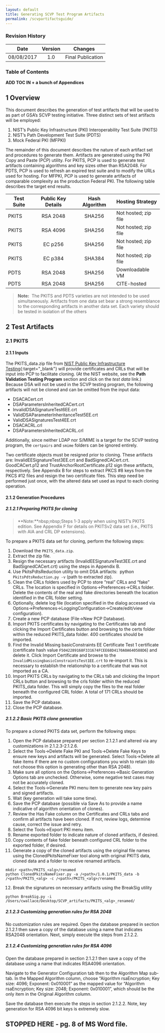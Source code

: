 ```yaml
---
layout: default
title: Generating SCVP Test Program Artifacts
permalink: /scvpartifactsguide/
---
```


### Revision History 

Date|Version|Changes|
:---:|:---:|---|
08/08/2017|1.0|Final Publication|

### Table of Contents

**ADD TOC IN + a bunch of Appendices**

## 1 Overview

This document describes the generation of test artifacts that will be used to as part of GSA’s SCVP testing initiative. Three distinct sets of test artifacts will be employed:

1)	NIST’s Public Key Infrastructure (PKI) Interoperability Test Suite (PKITS)
2)	NIST’s Path Development Test Suite (PDTS)
3)	Mock Federal PKI (MFPKI)

The remainder of this document describes the nature of each artifact set and procedures to generate them. Artifacts are generated using the PKI Copy and Paste (PCP) utility. For PKITS, PCP is used to generate test artifacts containing algorithms and key sizes other than RSA2048. For PDTS, PCP is used to refresh an expired test suite and to modify the URLs used for hosting. For MFPKI, PCP is used to generate artifacts of comparable complexity as the production Federal PKI. The following table describes the target end results.

Test Suite|Public Key Details|Hash Algorithm|Hosting Strategy|
---|:---:|:---:|:---|
PKITS|RSA 2048|SHA256|Not hosted; zip file|
PKITS|RSA 4096|SHA256|Not hosted; zip file|
PKITS|EC p256|SHA256|Not hosted; zip file|
PKITS|EC p384|SHA384|Not hosted; zip file|
PDTS|RSA 2048|SHA256|Downloadable VM|
PDTS|RSA 2048|SHA256|CITE-hosted|

> **Note:**&nbsp;&nbsp;The PKITS and PDTS varieties are not intended to be used simultaneously. Artifacts from one data set bear a strong resemblance to the corresponding artifacts in another data set. Each variety should be tested in isolation of the others

## 2 Test Artifacts

### 2.1	PKITS

#### 2.1.1 Inputs

The PKITS_data.zip file from [NIST Public Key Infrastructure Testing](https://csrc.nist.gov/projects/pki-testing){:target="_blank"} will provide certificates and CRLs that will be input into PCP to facilitate cloning. (At the NIST website, see the **Path Validation Testing Program** section and click on the _test data_ link.) Because DSA will not be used in the SCVP testing program, the following artifacts will not be cloned and can be omitted from the input data:

*	DSACACert.crt
*	DSAParametersInheritedCACert.crt
*	InvalidDSASignatureTest6EE.crt
*	ValidDSAParameterInheritanceTest5EE.crt
*	ValidDSASignaturesTest4EE.crt
*	DSACACRL.crl
*	DSAParametersInheritedCACRL.crl

Additionally, since neither LDAP nor S/MIME is a target for the SCVP testing program, the `certpairs` and `smime` folders can be ignored entirely.

Two certificate objects must be resigned prior to cloning. These artifacts are: InvalidEESignatureTest3EE.crt and BadSignedCACert.crt. GoodCACert.p12 and TrustAnchorRootCertificate.p12 sign these artifacts, respectively. See Appendix B for steps to extract PKCS #8 keys from the PKCS #12 files and resign the two certificate files. This step need be performed just once, with the altered data set used as input to each cloning operation. 

#### 2.1.2 Generation Procedures

##### 2.1.2.1	Preparing PKITS for cloning

> **Note:**nbsp;nbsp;Steps 1-3 apply when using NIST’s PKITS edition. See Appendix F for details on PKITSv2 data set (i.e., PKITS with AIA and CRL DP extensions).

To prepare a PKITS data set for cloning, perform the following steps:

1. Download the `PKITS_data.zip`. 
2. Extract the zip file.
3. Resign the necessary artifacts (InvalidEESignatureTest3EE.crt and BadSignedCACert.crt) using the steps in Appendix B.
4. Use PkitsPdtsReduction utility to omit DSA artifacts:&nbsp;&nbsp;python `PkitsPdtsReduction.py -v` (path to extracted zip).
5. Clean the CRLs folders used by PCP to store “real” CRLs and “fake” CRLs. The location is specified in Options->Preferences->CRLs folder. Delete the contents of the real and fake directories beneath the location identified in the CRL folder setting.
6. Optionally, delete log file (location specified in the dialog accessed via Options->Preferences->LoggingConfiguration->Create/edit/view configuration).
7. Create a new PCP database (File->New PCP Database).
8. Import PKITS certificates by navigating to the Certificates tab and clicking the Import Certificates button and browsing to the certs folder within the reduced PKITS_data folder. 400 certificates should be imported.
9. Find the Invalid Missing basicConstraints EE Certificate Test 1 certificate (certificate hash value `F5042289168F331674FCEE68D4170A0A640588D6`) and delete it. Click Import Certificate and browse to the `InvalidMissingbasicConstraintsTest1EE.crt` to re-import it. This is necessary to establish the relationship to a certificate that was not imported as a CA.
10.	Import PKITS CRLs by navigating to the CRLs tab and clicking the Import CRLs button and browsing to the crls folder within the reduced PKITS_data folder. This will simply copy the files to the real folder beneath the configured CRL folder. A total of 171 CRLs should be imported.
11. Save the PCP database.
12. Close the PCP database.

##### 2.1.2.2	Basic PKITS clone generation

To prepare a cloned PKITS data set, perform the following steps:

1. Open the PCP database prepared per section 2.1.2.1 and altered via any customizations in 2.1.2.3-2.1.2.6.
2. Select the Tools->Delete Fake PKI and Tools->Delete Fake Keys to ensure new keys and artifacts will be generated. Select Tools->Delete all fake items if there are no custom configurations you wish to retain (do not choose this option is generating other than RSA 2048).
3. Make sure all options on the Options->Preferences->Basic Generation Options tab are unchecked. Otherwise, some negative test cases may not be accurately cloned.
4. Select the Tools->Generate PKI menu item to generate new key pairs and signed artifacts. 
5. Wait (key generation will take some time).
6. Save the PCP database (possible via Save As to provide a name indicative of algorithm orientation of clones).
7. Review the Has Fake column on the Certificates and CRLs tabs and confirm all artifacts have been cloned. If not, review logs, determine cause, correct the issue and retry.
8. Select the Tools->Export PKI menu item.
9. Rename exported folder to indicate nature of cloned artifacts, if desired.
10.	Copy contents of fake folder beneath configured CRL folder to the exported folder, if desired.
11.	Generate a copy of the cloned artifacts using the original file names using the ClonedPkitsNameFixer tool along with original PKITS data, cloned data and a folder to receive renamed artifacts.

```
mkdir <path>/PKITS_<alg>/renamed 
python ClonedPkitsNameFixer.py -a /<path>/1.0.1/PKITS_data -b /<path>/PKITS_<alg> -c /<path>/PKITS_<alg>/renamed
```
12.	Break the signatures on necessary artifacts using the BreakSig utility

```
python BreakSig.py -i /Users/cwallace/Desktop/SCVP_artifacts/PKITS_<alg>_renamed/
```
##### 2.1.2.3	Customizing generation rules for RSA 2048

No customization rules are required. Open the database prepared in section 2.1.2.1 then save a copy of the database using a name that indicates RSA2048 orientation. Next, simply execute the steps from 2.1.2.2.

##### 2.1.2.4	Customizing generation rules for RSA 4096

Open the database prepared in section 2.1.2.1 then save a copy of the database using a name that indicates RSA4096 orientation.

Navigate to the Generator Configuration tab then to the Algorithm Map sub-tab. In the Mapped Algorithm column, choose “Algorithm rsaEncryption; Key size: 4096; Exponent: 0x010001” as the mapped value for “Algorithm rsaEncryption; Key size: 2048; Exponent: 0x010001”, which should be the only item in the Original Algorithm column.

Save the database then execute the steps in section 2.1.2.2. Note, key generation for RSA 4096 bit keys is extremely slow. 

**STOPPED HERE** - pg. 8 of MS Word file.
-------------

